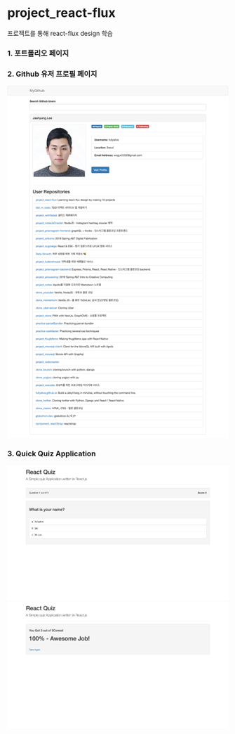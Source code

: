 # **project_react-flux**
 
 프로젝트를 통해 react-flux design 학습
 
### 1. 포트폴리오 페이지

### 2. Github 유저 프로필 페이지
![](img/02_mygithub.png)

### 3. Quick Quiz Application
![](img/03_reactQuiz_01.png)
![](img/03_reactQuiz_02.png)
